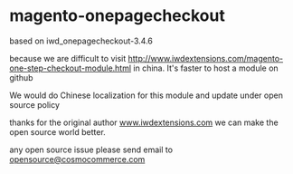 magento-onepagecheckout
=======================

based on iwd_onepagecheckout-3.4.6

because we are difficult to visit http://www.iwdextensions.com/magento-one-step-checkout-module.html in china. It's faster to host a module on github

We would do Chinese localization for this module and update under open source policy

thanks for the original author www.iwdextensions.com we can make the open source world better.

any open source issue please send email to opensource@cosmocommerce.com
